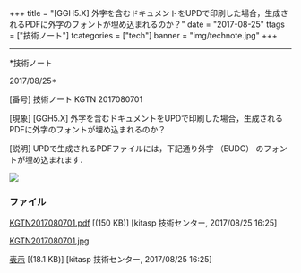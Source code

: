 ﻿+++
title = "[GGH5.X] 外字を含むドキュメントをUPDで印刷した場合，生成されるPDFに外字のフォントが埋め込まれるのか？"
date = "2017-08-25"
ttags = ["技術ノート"]
tcategories = ["tech"]
banner = "img/technote.jpg"
+++

-----------------------------------------------------------------------------------------------------------------------------

*技術ノート

2017/08/25*


[番号]
技術ノート KGTN 2017080701

[現象]
[GGH5.X]
外字を含むドキュメントをUPDで印刷した場合，生成されるPDFに外字のフォントが埋め込まれるのか？

[説明]
UPDで生成されるPDFファイルには，下記通り外字 （EUDC）
のフォントが埋め込まれます．

![](http://techreport.kitasp.net/attachments/download/3769/KGTN2017080701.jpg)


### ファイル

 
 


[KGTN2017080701.pdf](http://techreport.kitasp.net/attachments/download/3768/KGTN2017080701.pdf)
 [(150 KB)] [kitasp 技術センター, 2017/08/25
16:25]

[KGTN2017080701.jpg](http://techreport.kitasp.net/attachments/download/3769/KGTN2017080701.jpg)

[表示](http://techreport.kitasp.net/attachments/3769/KGTN2017080701.jpg "表示")
 [(18.1 KB)] [kitasp 技術センター, 2017/08/25
16:25]


 


 

